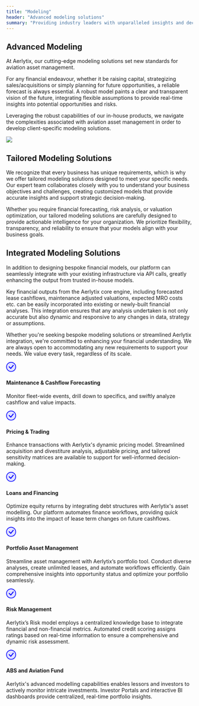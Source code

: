 ```yaml
---
title: "Modeling"
header: "Advanced modeling solutions"
summary: "Providing industry leaders with unparalleled insights and decision-making capabilities"
---
```


<article class="py-5 px-5">
  <div class="container">
    <div class="row gx-lg-5" data-cues="slideInUp">
      <div class="col-md-5">
        <h2 class="fw-bold mb-5">Advanced Modeling</h2>
        <p>At Aerlytix, our cutting-edge modeling solutions set new standards for aviation asset management.</p>
        <p>For any financial endeavour, whether it be raising capital, strategizing sales/acquisitions or simply planning for future opportunities, a reliable forecast is always essential. A robust model paints a clear and transparent vision of the future, integrating flexible assumptions to provide real-time insights into potential opportunities and risks.</p>
        <p>Leveraging the robust capabilities of our in-house products, we navigate the complexities associated with aviation asset management in order to develop client-specific modeling solutions.</p>
      </div>
      <div class="col-md-7">
        <img class="card image__feature" src="/images/services/modelling/modelling-scenarios.png" />
      </div>
    </div>
  </div>

  <article class="py-5 px-5">
  <div class="container">
    <div class="row gx-lg-5" data-cues="slideInUp">
      <div class="col-md-6">
        <h2 class="fw-bold mb-5">Tailored Modeling Solutions</h2>
        <p>We recognize that every business has unique requirements, which is why we offer tailored modeling solutions designed to meet your specific needs. Our expert team collaborates closely with you to understand your business objectives and challenges, creating customized models that provide accurate insights and support strategic decision-making.</p>
        <p>Whether you require financial forecasting, risk analysis, or valuation optimization, our tailored modeling solutions are carefully designed to provide actionable intelligence for your organization. We prioritize flexibility, transparency, and reliability to ensure that your models align with your business goals.</p>
      </div>
      <div class="col-md-6">
        <h2 class="fw-bold mb-5">Integrated Modeling Solutions</h2>
        <p>In addition to designing bespoke financial models, our platform can seamlessly integrate with your existing infrastructure via API calls, greatly enhancing the output from trusted in-house models.</p>
        <p>Key financial outputs from the Aerlytix core engine, including forecasted lease cashflows, maintenance adjusted valuations, expected MRO costs etc. can be easily incorporated into existing or newly-built financial analyses. This integration ensures that any analysis undertaken is not only accurate but also dynamic and responsive to any changes in data, strategy or assumptions.</p>
        <p>Whether you're seeking bespoke modeling solutions or streamlined Aerlytix integration, we're committed to enhancing your financial understanding. We are always open to accommodating any new requirements to support your needs. We value every task, regardless of its scale.</p>
      </div>
    </div>
  </div>

  <div class="container px-4 py-5">
    <div class="row row-cols-1 row-cols-md-12 align-items-md-center g-5 py-5">
      <div class="col">
        <div class="row row-cols-1 row-cols-sm-2 g-5" data-cues="slideInUp">
          <div class="col d-flex flex-column gap-2">
            <div class="fs-4">
              <svg width="28" height="28" viewBox="0 0 17 17" fill="none" xmlns="http://www.w3.org/2000/svg">
            <g clip-path="url(#clip0_2599_1113)">
              <circle cx="8.5" cy="8.5" r="8.5" fill="#E2E2FF" style="mix-blend-mode:darken" />
              <path
                d="M8 15C6.14348 15 4.36301 14.2625 3.05025 12.9497C1.7375 11.637 1 9.85652 1 8C1 6.14348 1.7375 4.36301 3.05025 3.05025C4.36301 1.7375 6.14348 1 8 1C9.85652 1 11.637 1.7375 12.9497 3.05025C14.2625 4.36301 15 6.14348 15 8C15 9.85652 14.2625 11.637 12.9497 12.9497C11.637 14.2625 9.85652 15 8 15ZM8 16C10.1217 16 12.1566 15.1571 13.6569 13.6569C15.1571 12.1566 16 10.1217 16 8C16 5.87827 15.1571 3.84344 13.6569 2.34315C12.1566 0.842855 10.1217 0 8 0C5.87827 0 3.84344 0.842855 2.34315 2.34315C0.842855 3.84344 0 5.87827 0 8C0 10.1217 0.842855 12.1566 2.34315 13.6569C3.84344 15.1571 5.87827 16 8 16Z"
                fill="#0000FF" />
              <path
                d="M10.9703 4.96979C10.9632 4.9767 10.9565 4.98404 10.9503 4.99179L7.47734 9.41679L5.38434 7.32279C5.24216 7.19031 5.05412 7.11819 4.85982 7.12162C4.66551 7.12505 4.48013 7.20376 4.34272 7.34117C4.2053 7.47858 4.12659 7.66397 4.12316 7.85827C4.11974 8.05257 4.19186 8.24062 4.32434 8.38279L6.97034 11.0298C7.04162 11.1009 7.1265 11.157 7.21992 11.1946C7.31334 11.2323 7.41339 11.2507 7.51408 11.2488C7.61478 11.247 7.71407 11.2249 7.80604 11.1838C7.898 11.1427 7.98074 11.0835 8.04934 11.0098L12.0413 6.01979C12.1773 5.87712 12.2516 5.68669 12.2482 5.48966C12.2449 5.29263 12.1641 5.10484 12.0234 4.96689C11.8827 4.82893 11.6933 4.7519 11.4963 4.75244C11.2992 4.75299 11.1103 4.83106 10.9703 4.96979Z"
                fill="#0000FF" />
            </g>
            <defs>
              <clipPath id="clip0_2599_1113">
                <rect width="17" height="17" fill="white" />
              </clipPath>
            </defs>
          </svg>
            </div>
            <h4>Maintenance & Cashflow Forecasting </h4>
            <p>Monitor fleet-wide events, drill down to specifics, and swiftly analyze cashflow and value impacts.</p>
          </div>
          <div class="col d-flex flex-column gap-2">
            <div class="fs-4">
              <svg width="28" height="28" viewBox="0 0 17 17" fill="none" xmlns="http://www.w3.org/2000/svg">
            <g clip-path="url(#clip0_2599_1113)">
              <circle cx="8.5" cy="8.5" r="8.5" fill="#E2E2FF" style="mix-blend-mode:darken" />
              <path
                d="M8 15C6.14348 15 4.36301 14.2625 3.05025 12.9497C1.7375 11.637 1 9.85652 1 8C1 6.14348 1.7375 4.36301 3.05025 3.05025C4.36301 1.7375 6.14348 1 8 1C9.85652 1 11.637 1.7375 12.9497 3.05025C14.2625 4.36301 15 6.14348 15 8C15 9.85652 14.2625 11.637 12.9497 12.9497C11.637 14.2625 9.85652 15 8 15ZM8 16C10.1217 16 12.1566 15.1571 13.6569 13.6569C15.1571 12.1566 16 10.1217 16 8C16 5.87827 15.1571 3.84344 13.6569 2.34315C12.1566 0.842855 10.1217 0 8 0C5.87827 0 3.84344 0.842855 2.34315 2.34315C0.842855 3.84344 0 5.87827 0 8C0 10.1217 0.842855 12.1566 2.34315 13.6569C3.84344 15.1571 5.87827 16 8 16Z"
                fill="#0000FF" />
              <path
                d="M10.9703 4.96979C10.9632 4.9767 10.9565 4.98404 10.9503 4.99179L7.47734 9.41679L5.38434 7.32279C5.24216 7.19031 5.05412 7.11819 4.85982 7.12162C4.66551 7.12505 4.48013 7.20376 4.34272 7.34117C4.2053 7.47858 4.12659 7.66397 4.12316 7.85827C4.11974 8.05257 4.19186 8.24062 4.32434 8.38279L6.97034 11.0298C7.04162 11.1009 7.1265 11.157 7.21992 11.1946C7.31334 11.2323 7.41339 11.2507 7.51408 11.2488C7.61478 11.247 7.71407 11.2249 7.80604 11.1838C7.898 11.1427 7.98074 11.0835 8.04934 11.0098L12.0413 6.01979C12.1773 5.87712 12.2516 5.68669 12.2482 5.48966C12.2449 5.29263 12.1641 5.10484 12.0234 4.96689C11.8827 4.82893 11.6933 4.7519 11.4963 4.75244C11.2992 4.75299 11.1103 4.83106 10.9703 4.96979Z"
                fill="#0000FF" />
            </g>
            <defs>
              <clipPath id="clip0_2599_1113">
                <rect width="17" height="17" fill="white" />
              </clipPath>
            </defs>
          </svg>
            </div>
            <h4>Pricing & Trading</h4>
            <p>Enhance transactions with Aerlytix's dynamic pricing model. Streamlined acquisition and divestiture analysis, adjustable pricing, and tailored sensitivity matrices are available to support for well-informed decision-making.</p>
          </div>
          <div class="col d-flex flex-column gap-2">
            <div class="fs-4">
              <svg width="28" height="28" viewBox="0 0 17 17" fill="none" xmlns="http://www.w3.org/2000/svg">
            <g clip-path="url(#clip0_2599_1113)">
              <circle cx="8.5" cy="8.5" r="8.5" fill="#E2E2FF" style="mix-blend-mode:darken" />
              <path
                d="M8 15C6.14348 15 4.36301 14.2625 3.05025 12.9497C1.7375 11.637 1 9.85652 1 8C1 6.14348 1.7375 4.36301 3.05025 3.05025C4.36301 1.7375 6.14348 1 8 1C9.85652 1 11.637 1.7375 12.9497 3.05025C14.2625 4.36301 15 6.14348 15 8C15 9.85652 14.2625 11.637 12.9497 12.9497C11.637 14.2625 9.85652 15 8 15ZM8 16C10.1217 16 12.1566 15.1571 13.6569 13.6569C15.1571 12.1566 16 10.1217 16 8C16 5.87827 15.1571 3.84344 13.6569 2.34315C12.1566 0.842855 10.1217 0 8 0C5.87827 0 3.84344 0.842855 2.34315 2.34315C0.842855 3.84344 0 5.87827 0 8C0 10.1217 0.842855 12.1566 2.34315 13.6569C3.84344 15.1571 5.87827 16 8 16Z"
                fill="#0000FF" />
              <path
                d="M10.9703 4.96979C10.9632 4.9767 10.9565 4.98404 10.9503 4.99179L7.47734 9.41679L5.38434 7.32279C5.24216 7.19031 5.05412 7.11819 4.85982 7.12162C4.66551 7.12505 4.48013 7.20376 4.34272 7.34117C4.2053 7.47858 4.12659 7.66397 4.12316 7.85827C4.11974 8.05257 4.19186 8.24062 4.32434 8.38279L6.97034 11.0298C7.04162 11.1009 7.1265 11.157 7.21992 11.1946C7.31334 11.2323 7.41339 11.2507 7.51408 11.2488C7.61478 11.247 7.71407 11.2249 7.80604 11.1838C7.898 11.1427 7.98074 11.0835 8.04934 11.0098L12.0413 6.01979C12.1773 5.87712 12.2516 5.68669 12.2482 5.48966C12.2449 5.29263 12.1641 5.10484 12.0234 4.96689C11.8827 4.82893 11.6933 4.7519 11.4963 4.75244C11.2992 4.75299 11.1103 4.83106 10.9703 4.96979Z"
                fill="#0000FF" />
            </g>
            <defs>
              <clipPath id="clip0_2599_1113">
                <rect width="17" height="17" fill="white" />
              </clipPath>
            </defs>
          </svg>
            </div>
            <h4>Loans and Financing</h4>
            <p>Optimize equity returns by integrating debt structures with Aerlytix's asset modelling. Our platform automates finance workflows, providing quick insights into the impact of lease term changes on future cashflows.</p>
          </div>
          <div class="col d-flex flex-column gap-2">
            <div class="fs-4">
              <svg width="28" height="28" viewBox="0 0 17 17" fill="none" xmlns="http://www.w3.org/2000/svg">
            <g clip-path="url(#clip0_2599_1113)">
              <circle cx="8.5" cy="8.5" r="8.5" fill="#E2E2FF" style="mix-blend-mode:darken" />
              <path
                d="M8 15C6.14348 15 4.36301 14.2625 3.05025 12.9497C1.7375 11.637 1 9.85652 1 8C1 6.14348 1.7375 4.36301 3.05025 3.05025C4.36301 1.7375 6.14348 1 8 1C9.85652 1 11.637 1.7375 12.9497 3.05025C14.2625 4.36301 15 6.14348 15 8C15 9.85652 14.2625 11.637 12.9497 12.9497C11.637 14.2625 9.85652 15 8 15ZM8 16C10.1217 16 12.1566 15.1571 13.6569 13.6569C15.1571 12.1566 16 10.1217 16 8C16 5.87827 15.1571 3.84344 13.6569 2.34315C12.1566 0.842855 10.1217 0 8 0C5.87827 0 3.84344 0.842855 2.34315 2.34315C0.842855 3.84344 0 5.87827 0 8C0 10.1217 0.842855 12.1566 2.34315 13.6569C3.84344 15.1571 5.87827 16 8 16Z"
                fill="#0000FF" />
              <path
                d="M10.9703 4.96979C10.9632 4.9767 10.9565 4.98404 10.9503 4.99179L7.47734 9.41679L5.38434 7.32279C5.24216 7.19031 5.05412 7.11819 4.85982 7.12162C4.66551 7.12505 4.48013 7.20376 4.34272 7.34117C4.2053 7.47858 4.12659 7.66397 4.12316 7.85827C4.11974 8.05257 4.19186 8.24062 4.32434 8.38279L6.97034 11.0298C7.04162 11.1009 7.1265 11.157 7.21992 11.1946C7.31334 11.2323 7.41339 11.2507 7.51408 11.2488C7.61478 11.247 7.71407 11.2249 7.80604 11.1838C7.898 11.1427 7.98074 11.0835 8.04934 11.0098L12.0413 6.01979C12.1773 5.87712 12.2516 5.68669 12.2482 5.48966C12.2449 5.29263 12.1641 5.10484 12.0234 4.96689C11.8827 4.82893 11.6933 4.7519 11.4963 4.75244C11.2992 4.75299 11.1103 4.83106 10.9703 4.96979Z"
                fill="#0000FF" />
            </g>
            <defs>
              <clipPath id="clip0_2599_1113">
                <rect width="17" height="17" fill="white" />
              </clipPath>
            </defs>
          </svg>
            </div>
            <h4>Portfolio Asset Management</h4>
            <p>Streamline asset management with Aerlytix’s portfolio tool. Conduct diverse analyses, create unlimited leases, and automate workflows efficiently. Gain comprehensive insights into opportunity status and optimize your portfolio seamlessly.</p>
          </div>
          <div class="col d-flex flex-column gap-2">
            <div class="fs-4">
              <svg width="28" height="28" viewBox="0 0 17 17" fill="none" xmlns="http://www.w3.org/2000/svg">
            <g clip-path="url(#clip0_2599_1113)">
              <circle cx="8.5" cy="8.5" r="8.5" fill="#E2E2FF" style="mix-blend-mode:darken" />
              <path
                d="M8 15C6.14348 15 4.36301 14.2625 3.05025 12.9497C1.7375 11.637 1 9.85652 1 8C1 6.14348 1.7375 4.36301 3.05025 3.05025C4.36301 1.7375 6.14348 1 8 1C9.85652 1 11.637 1.7375 12.9497 3.05025C14.2625 4.36301 15 6.14348 15 8C15 9.85652 14.2625 11.637 12.9497 12.9497C11.637 14.2625 9.85652 15 8 15ZM8 16C10.1217 16 12.1566 15.1571 13.6569 13.6569C15.1571 12.1566 16 10.1217 16 8C16 5.87827 15.1571 3.84344 13.6569 2.34315C12.1566 0.842855 10.1217 0 8 0C5.87827 0 3.84344 0.842855 2.34315 2.34315C0.842855 3.84344 0 5.87827 0 8C0 10.1217 0.842855 12.1566 2.34315 13.6569C3.84344 15.1571 5.87827 16 8 16Z"
                fill="#0000FF" />
              <path
                d="M10.9703 4.96979C10.9632 4.9767 10.9565 4.98404 10.9503 4.99179L7.47734 9.41679L5.38434 7.32279C5.24216 7.19031 5.05412 7.11819 4.85982 7.12162C4.66551 7.12505 4.48013 7.20376 4.34272 7.34117C4.2053 7.47858 4.12659 7.66397 4.12316 7.85827C4.11974 8.05257 4.19186 8.24062 4.32434 8.38279L6.97034 11.0298C7.04162 11.1009 7.1265 11.157 7.21992 11.1946C7.31334 11.2323 7.41339 11.2507 7.51408 11.2488C7.61478 11.247 7.71407 11.2249 7.80604 11.1838C7.898 11.1427 7.98074 11.0835 8.04934 11.0098L12.0413 6.01979C12.1773 5.87712 12.2516 5.68669 12.2482 5.48966C12.2449 5.29263 12.1641 5.10484 12.0234 4.96689C11.8827 4.82893 11.6933 4.7519 11.4963 4.75244C11.2992 4.75299 11.1103 4.83106 10.9703 4.96979Z"
                fill="#0000FF" />
            </g>
            <defs>
              <clipPath id="clip0_2599_1113">
                <rect width="17" height="17" fill="white" />
              </clipPath>
            </defs>
          </svg>
            </div>
            <h4>Risk Management </h4>
            <p>Aerlytix’s Risk model employs a centralized knowledge base to integrate financial and non-financial metrics. Automated credit scoring assigns ratings based on real-time information to ensure a comprehensive and dynamic risk assessment.</p>
          </div>
          <div class="col d-flex flex-column gap-2">
            <div class="fs-4">
              <svg width="28" height="28" viewBox="0 0 17 17" fill="none" xmlns="http://www.w3.org/2000/svg">
            <g clip-path="url(#clip0_2599_1113)">
              <circle cx="8.5" cy="8.5" r="8.5" fill="#E2E2FF" style="mix-blend-mode:darken" />
              <path
                d="M8 15C6.14348 15 4.36301 14.2625 3.05025 12.9497C1.7375 11.637 1 9.85652 1 8C1 6.14348 1.7375 4.36301 3.05025 3.05025C4.36301 1.7375 6.14348 1 8 1C9.85652 1 11.637 1.7375 12.9497 3.05025C14.2625 4.36301 15 6.14348 15 8C15 9.85652 14.2625 11.637 12.9497 12.9497C11.637 14.2625 9.85652 15 8 15ZM8 16C10.1217 16 12.1566 15.1571 13.6569 13.6569C15.1571 12.1566 16 10.1217 16 8C16 5.87827 15.1571 3.84344 13.6569 2.34315C12.1566 0.842855 10.1217 0 8 0C5.87827 0 3.84344 0.842855 2.34315 2.34315C0.842855 3.84344 0 5.87827 0 8C0 10.1217 0.842855 12.1566 2.34315 13.6569C3.84344 15.1571 5.87827 16 8 16Z"
                fill="#0000FF" />
              <path
                d="M10.9703 4.96979C10.9632 4.9767 10.9565 4.98404 10.9503 4.99179L7.47734 9.41679L5.38434 7.32279C5.24216 7.19031 5.05412 7.11819 4.85982 7.12162C4.66551 7.12505 4.48013 7.20376 4.34272 7.34117C4.2053 7.47858 4.12659 7.66397 4.12316 7.85827C4.11974 8.05257 4.19186 8.24062 4.32434 8.38279L6.97034 11.0298C7.04162 11.1009 7.1265 11.157 7.21992 11.1946C7.31334 11.2323 7.41339 11.2507 7.51408 11.2488C7.61478 11.247 7.71407 11.2249 7.80604 11.1838C7.898 11.1427 7.98074 11.0835 8.04934 11.0098L12.0413 6.01979C12.1773 5.87712 12.2516 5.68669 12.2482 5.48966C12.2449 5.29263 12.1641 5.10484 12.0234 4.96689C11.8827 4.82893 11.6933 4.7519 11.4963 4.75244C11.2992 4.75299 11.1103 4.83106 10.9703 4.96979Z"
                fill="#0000FF" />
            </g>
            <defs>
              <clipPath id="clip0_2599_1113">
                <rect width="17" height="17" fill="white" />
              </clipPath>
            </defs>
          </svg>
            </div>
            <h4>ABS and Aviation Fund</h4>
            <p>Aerlytix's advanced modelling capabilities enables lessors and investors to actively monitor intricate investments. Investor Portals and interactive BI dashboards provide centralized, real-time portfolio insights.</p>
          </div>
        </div>
      </div>
    </div>
  </div>
</article>
